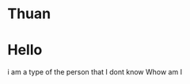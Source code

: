 # Thuan
<!doctype html>
<html>
<body>
<h1> Hello </h1>
  i am a type of the person that I dont know Whow am I



</body>
</html>
